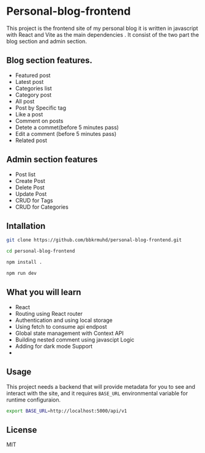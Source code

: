 # Personal-blog-frontend
This project is the frontend site of my personal blog it is written in javascript with React and Vite as the main dependencies
. It consist of the two part the blog section and admin section.

## Blog section features.
- Featured post
- Latest post
- Categories list
- Category post
- All post 
- Post by Specific tag
- Like a post
- Comment on posts
- Detete a commet(before 5 minutes pass)
- Edit a comment (before 5 minutes pass)
- Related post

## Admin section features
- Post list
- Create Post
- Delete Post
- Update Post
- CRUD for Tags
- CRUD for Categories


## Intallation

```bash
git clone https://github.com/bbkrmuhd/personal-blog-frontend.git

cd personal-blog-frontend

npm install .

npm run dev

```

## What you will learn

- React 
- Routing using React router 
- Authentication and using local storage
- Using fetch to consume api endpost
- Global state management with Context API
- Building nested comment using javascipt Logic
- Adding for dark mode Support
- 

## Usage

This project needs a backend that will provide metadata for you to see and interact with the site, and it requires `BASE_URL` 
environmental variable for runtime configuraion.

```bash
export BASE_URL=http://localhost:5000/api/v1
```



## License

MIT






